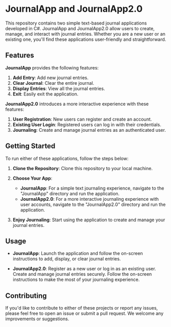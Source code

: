 # JournalApp and JournalApp2.0

This repository contains two simple text-based journal applications developed in C#. JournalApp and JournalApp2.0 allow users to create, manage, and interact with journal entries. Whether you are a new user or an existing one, you'll find these applications user-friendly and straightforward.

## Features

**JournalApp** provides the following features:

1. **Add Entry**: Add new journal entries.
2. **Clear Journal**: Clear the entire journal.
3. **Display Entries**: View all the journal entries.
4. **Exit**: Easily exit the application.

**JournalApp2.0** introduces a more interactive experience with these features:

1. **User Registration**: New users can register and create an account.
2. **Existing User Login**: Registered users can log in with their credentials.
3. **Journaling**: Create and manage journal entries as an authenticated user.

## Getting Started

To run either of these applications, follow the steps below:

1. **Clone the Repository**: Clone this repository to your local machine.

2. **Choose Your App**:
   - **JournalApp**: For a simple text journaling experience, navigate to the "JournalApp" directory and run the application.
   - **JournalApp2.0**: For a more interactive journaling experience with user accounts, navigate to the "JournalApp2.0" directory and run the application.

3. **Enjoy Journaling**: Start using the application to create and manage your journal entries.

## Usage

- **JournalApp**: Launch the application and follow the on-screen instructions to add, display, or clear journal entries.

- **JournalApp2.0**: Register as a new user or log in as an existing user. Create and manage journal entries securely. Follow the on-screen instructions to make the most of your journaling experience.


## Contributing

If you'd like to contribute to either of these projects or report any issues, please feel free to open an issue or submit a pull request. We welcome any improvements or suggestions.
